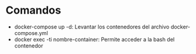 # Comandos

- docker-compose up -d: Levantar los contenedores del archivo docker-compose.yml
- docker exec -ti nombre-container: Permite acceder a la bash del contenedor